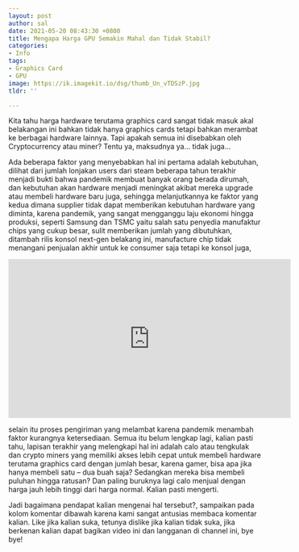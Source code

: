 ```yaml
---
layout: post
author: sal
date: 2021-05-20 08:43:30 +0800
title: Mengapa Harga GPU Semakin Mahal dan Tidak Stabil?
categories:
- Info
tags:
- Graphics Card
- GPU
image: https://ik.imagekit.io/dsg/thumb_Un_vTDSzP.jpg
tldr: ''

---
```

Kita tahu harga hardware terutama graphics card sangat tidak masuk akal belakangan ini bahkan tidak hanya graphics cards tetapi bahkan merambat ke berbagai hardware lainnya. Tapi apakah semua ini disebabkan oleh Cryptocurrency atau miner? Tentu ya, maksudnya ya… tidak juga…

Ada beberapa faktor yang menyebabkan hal ini pertama adalah kebutuhan, dilihat dari jumlah lonjakan users dari steam beberapa tahun terakhir menjadi bukti bahwa pandemik membuat banyak orang berada dirumah, dan kebutuhan akan hardware menjadi meningkat akibat mereka upgrade atau membeli hardware baru juga, sehingga melanjutkannya ke faktor yang kedua dimana supplier tidak dapat memberikan kebutuhan hardware yang diminta, karena pandemik, yang sangat mengganggu laju ekonomi hingga produksi, seperti Samsung dan TSMC yaitu salah satu penyedia manufaktur chips yang cukup besar, sulit memberikan jumlah yang dibutuhkan, ditambah rilis konsol next-gen belakang ini, manufacture chip tidak menangani penjualan akhir untuk ke consumer saja tetapi ke konsol juga,

<div class="embed-container">
<iframe width="560" height="315" src="https://www.youtube.com/embed/ZLBee4Ngreo" title="YouTube video player" frameborder="0" allow="accelerometer; autoplay; clipboard-write; encrypted-media; gyroscope; picture-in-picture" allowfullscreen></iframe>
</div>

selain itu proses pengiriman yang melambat karena pandemik menambah faktor kurangnya ketersediaan. Semua itu belum lengkap lagi, kalian pasti tahu, lapisan terakhir yang melengkapi hal ini adalah calo atau tengkulak dan crypto miners yang memiliki akses lebih cepat untuk membeli hardware terutama graphics card dengan jumlah besar, karena gamer, bisa apa jika hanya membeli satu – dua buah saja? Sedangkan mereka bisa membeli puluhan hingga ratusan? Dan paling buruknya lagi calo menjual dengan harga jauh lebih tinggi dari harga normal. Kalian pasti mengerti.

Jadi bagaimana pendapat kalian mengenai hal tersebut?, sampaikan pada kolom komentar dibawah karena kami sangat antusias membaca komentar kalian. Like jika kalian suka, tetunya dislike jika kalian tidak suka, jika berkenan kalian dapat bagikan video ini dan langganan di channel ini, bye bye!
